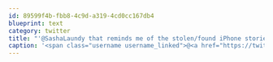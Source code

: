 ```yaml
---
id: 89599f4b-fbb8-4c9d-a319-4cd0cc167db4
blueprint: text
category: twitter
title: "'@SashaLaundy that reminds me of the stolen/found iPhone stories from a few years ago. Not sure if that's changed."
caption: '<span class="username username_linked">@<a href="https://twitter.com/SashaLaundy" title="Sasha Laundy">SashaLaundy</a></span> that reminds me of the stolen/found iPhone stories from a few years ago. Not sure if that''s changed.'
---
```

